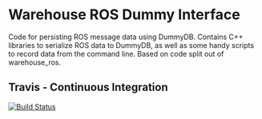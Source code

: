 # Warehouse ROS Dummy Interface

Code for persisting ROS message data using DummyDB.  Contains C++ libraries to serialize ROS data to DummyDB, as well as some handy scripts to record data from the command line.  Based on code split out of warehouse_ros.

## Travis - Continuous Integration

[![Build Status](https://travis-ci.org/ros-planning/warehouse_ros_dummy.svg?branch=jade-devel)](https://travis-ci.org/ros-planning/warehouse_ros_dummy)


